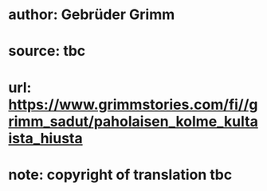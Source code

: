 # author: Gebrüder Grimm
# source: tbc
# url: https://www.grimmstories.com/fi//grimm_sadut/paholaisen_kolme_kultaista_hiusta
# note: copyright of translation tbc


